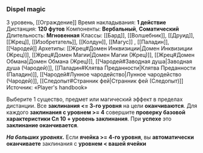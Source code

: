 ### Dispel magic

3 уровень, [[Ограждение]]
Время накладывания: **1 действие**
Дистанция: **120 футов**
Компоненты: **Вербальный**, **Соматический**
Длительность: **Мгновенная**
Классы: [[Бард]], [[Волшебник]], [[Друид]], [[Жрец]], [[Изобретатель]], [[Колдун]], [[Магус]] , [[Паладин]], [[Чародей]]
Архетипы: [[Жрец#Домен Инквизиции|Домен Инквизиции (Жрец)]], [[Жрец#Домен Магии|Домен Магии (Жрец)]], [[Жрец#Домен Обмана|Домен Обмана (Жрец)]], [[Чародей#Заводная душа|Заводная душа (Чародей)]], [[Паладин#Клятва Преданности|Клятва Преданности (Паладин)]], [[Чародей#Лунное чародейство|Лунное чародейство (Чародей)]], [[Следопыт#Странник фей|Странник фей (Следопыт)]]
Источник: «Player's handbook»

Выберите 1 существо, предмет или магический эффект в пределах дистанции. Все **заклинания <= 3-го уровня** на цели **оканчиваются**. Для каждого **заклинания с уровнем >= 4** совершите **проверку базовой характеристики  Сл 10 + уровень заклинания**. При **успехе** это **заклинание оканчивается**.

**_На больших уровнях._** Если **ячейка >= 4-го уровня**, вы **автоматически оканчиваете** заклинания с **уровнем < вашей ячейки**